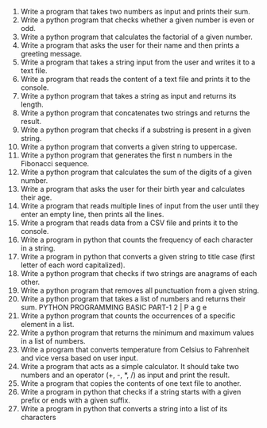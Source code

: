 1. Write a program that takes two numbers as input and prints their sum.
2. Write a python program that checks whether a given number is even or 
odd.
3. Write a python program that calculates the factorial of a given number.
4. Write a program that asks the user for their name and then prints a 
greeting message.
5. Write a program that takes a string input from the user and writes it to a 
text file.
6. Write a program that reads the content of a text file and prints it to the 
console.
7. Write a python program that takes a string as input and returns its length.
8. Write a python program that concatenates two strings and returns the 
result.
9. Write a python program that checks if a substring is present in a given 
string.
10. Write a python program that converts a given string to uppercase.
11. Write a python program that generates the first n numbers in the 
Fibonacci sequence.
12. Write a python program that calculates the sum of the digits of a given 
number.
13. Write a program that asks the user for their birth year and calculates their 
age.
14. Write a program that reads multiple lines of input from the user until they 
enter an empty line, then prints all the lines.
15. Write a program that reads data from a CSV file and prints it to the 
console.
16. Write a program in python that counts the frequency of each character in 
a string.
17. Write a program in python that converts a given string to title case (first 
letter of each word capitalized).
18. Write a python program that checks if two strings are anagrams of each 
other.
19. Write a python program that removes all punctuation from a given string.
20. Write a python program that takes a list of numbers and returns their sum.
PYTHON PROGRAMMING BASIC PART-1
2 | P a g e
21. Write a python program that counts the occurrences of a specific element 
in a list.
22. Write a python program that returns the minimum and maximum values 
in a list of numbers.
23. Write a program that converts temperature from Celsius to Fahrenheit 
and vice versa based on user input.
24. Write a program that acts as a simple calculator. It should take two 
numbers and an operator (+, -, *, /) as input and print the result.
25. Write a program that copies the contents of one text file to another.
26. Write a program in python that checks if a string starts with a given prefix 
or ends with a given suffix.
27. Write a program in python that converts a string into a list of its characters
